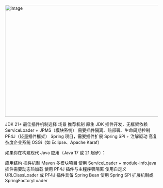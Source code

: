 <img width="975" height="369" alt="image" src="https://github.com/user-attachments/assets/0df0bdad-1f0b-40fa-b6c1-ca4cb3067f99" />


JDK 21+ 最佳插件机制选择
场景	推荐机制
原生 JDK 插件开发，无框架依赖	ServiceLoader + JPMS（模块系统）
需要插件隔离、热部署、生命周期控制	PF4J（轻量插件框架）
Spring 项目，需要插件扩展	Spring SPI + 注解驱动
高复杂度企业系统	OSGi（如 Eclipse、Apache Karaf）

如果你在构建现代 Java 应用（Java 17 或 21 起步）：

应用结构	插件机制
Maven 多模块项目	使用 ServiceLoader + module-info.java
插件需要动态热加载	使用 PF4J
插件与主程序强隔离	使用自定义 URLClassLoader 或 PF4J
插件具备 Spring Bean	使用 Spring SPI 扩展机制或 SpringFactoryLoader
